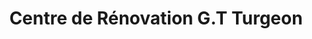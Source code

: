 ---
title: "Centre de Rénovation G.T Turgeon"
url: /saint-magloire/centre-de-renovation-g-t-turgeon/
shop: Eisenwaren
---